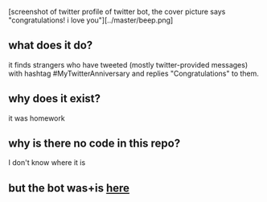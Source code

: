 [screenshot of twitter profile of twitter bot, the cover picture says "congratulations! i love you"][../master/beep.png]
## what does it do?
it finds strangers who have tweeted (mostly twitter-provided messages) with hashtag #MyTwitterAnniversary and replies "Congratulations" to them.
## why does it exist?
it was homework
## why is there no code in this repo?
I don't know where it is
## but the bot was+is [here](https://twitter.com/Beep_CongratBot)
